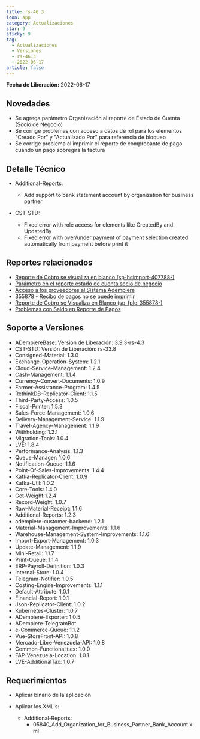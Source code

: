 ```yaml
---
title: rs-46.3
icon: app
category: Actualizaciones
star: 9
sticky: 9
tag:
  - Actualizaciones
  - Versiones
  - rs-46.3
  - 2022-06-17
article: false
---
```


**Fecha de Liberación:** 2022-06-17

## Novedades

- Se agrega parámetro Organización al reporte de Estado de Cuenta (Socio de Negocio)
- Se corrige problemas con acceso a datos de rol para los elementos "Creado Por" y "Actualizado Por" para referencia de bloqueo
- Se corrige problema al imprimir el reporte de comprobante de pago cuando un pago sobregira la factura

## Detalle Técnico

- Additional-Reports:

  - Add support to bank statement account by organization for business partner
  
- CST-STD:
  
  - Fixed error with role access for elements like CreatedBy and UpdatedBy
  - Fixed error with over/under payment of payment selection created automatically from payment before print it

## Reportes relacionados

- [Reporte de Cobro se visualiza en blanco (sp-hcimport-407788-)](https://github.com/erpcya/Control-HCIMPORT/issues/23)
- [Parámetro en el reporte estado de cuenta socio de negocio](https://github.com/erpcya/Control-MIGO/issues/226)
- [Acceso a los proveedores al Sistema Adempiere](https://github.com/erpcya/Control-MIGO/issues/224)
- [355878 - Recibo de pagos no se puede imprimir](https://github.com/erpcya/Control-FPLE/issues/147)
- [Reporte de Cobro se Visualiza en Blanco (sp-fple-355878-)](https://github.com/erpcya/Control-FPLE/issues/150)
- [Problemas con Saldo en Reporte de Pagos](https://github.com/erpcya/Control-FPLE/issues/152)

## Soporte a Versiones

- ADempiereBase: Versión de Liberación: 3.9.3-rs-4.3
- CST-STD: Versión de Liberación: rs-33.8
- Consigned-Material: 1.3.0
- Exchange-Operation-System: 1.2.1
- Cloud-Service-Management: 1.2.4
- Cash-Management: 1.1.4
- Currency-Convert-Documents: 1.0.9
- Farmer-Assistance-Program: 1.4.5
- RethinkDB-Replicator-Client: 1.1.5
- Third-Party-Access: 1.0.5
- Fiscal-Printer: 1.5.3
- Sales-Force-Management: 1.0.6
- Delivery-Management-Service: 1.1.9
- Travel-Agency-Management: 1.1.9
- Withholding: 1.2.1
- Migration-Tools: 1.0.4
- LVE: 1.8.4
- Performance-Analysis: 1.1.3
- Queue-Manager: 1.0.6
- Notification-Queue: 1.1.6
- Point-Of-Sales-Improvements: 1.4.4
- Kafka-Replicator-Client: 1.0.9
- Kafka-Util: 1.0.2
- Core-Tools: 1.4.0
- Get-Weight:1.2.4
- Record-Weight: 1.0.7
- Raw-Material-Receipt: 1.1.6
- Additional-Reports: 1.2.3
- adempiere-customer-backend: 1.2.1
- Material-Management-Improvements: 1.1.6
- Warehouse-Management-System-Improvements: 1.1.6
- Import-Export-Management: 1.0.3
- Update-Management: 1.1.9
- Mini-Retail: 1.1.7
- Print-Queue: 1.1.4
- ERP-Payroll-Definition: 1.0.3
- Internal-Store: 1.0.4
- Telegram-Notifier: 1.0.5
- Costing-Engine-Improvements: 1.1.1
- Default-Attribute: 1.0.1
- Financial-Report: 1.0.1
- Json-Replicator-Client: 1.0.2
- Kubernetes-Cluster: 1.0.7
- ADempiere-Exporter: 1.0.5
- ADempiere-TelegramBot
- e-Commerce-Queue: 1.1.2
- Vue-StoreFront-API: 1.0.8
- Mercado-Libre-Venezuela-API: 1.0.8
- Common-Functionalities: 1.0.0
- FAP-Venezuela-Location: 1.0.1
- LVE-AdditionalTax: 1.0.7

## Requerimientos

- Aplicar binario de la aplicación
- Aplicar los XML's:

  - Additional-Reports:
    - 05840_Add_Organization_for_Business_Partner_Bank_Account.xml
